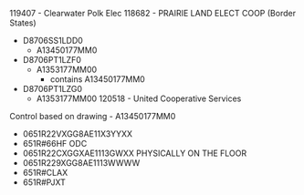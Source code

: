 119407 - Clearwater Polk Elec
118682 - PRAIRIE LAND ELECT COOP (Border States)
- D8706SS1LDD0
	- A13450177MM0
- D8706PT1LZF0
	- A1353177MM00
		- contains A13450177MM0
- D8706PT1LZG0
	- A1353177MM00
120518 - United Cooperative Services

Control based on drawing - A13450177MM0
- 0651R22VXGG8AE11X3YYXX
- 651R#66HF
ODC
- 0651R22CXGGXAE1113GWXX
PHYSICALLY ON THE FLOOR 
- 0651R229XGG8AE1113WWWW
- 651R#CLAX
- 651R#PJXT